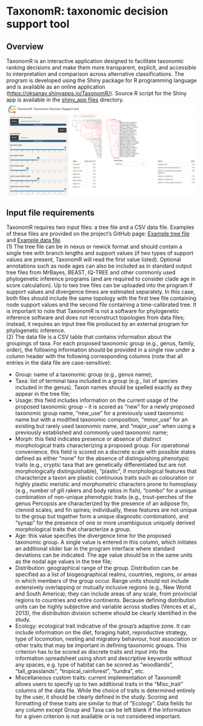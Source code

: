 # TaxonomR: taxonomic decision support tool
## Overview  
TaxonomR is an interactive application designed to facilitate taxonomic ranking decisions and make them more transparent, explicit, and accessible to interpretation and comparison across alternative classifications. The program is developed using the Shiny package for R programming language and is available as an online application (https://oksanav.shinyapps.io/TaxonomR/). Source R script for the Shiny app is available in the [shiny_app files](https://github.com/OksanaVe/TaxonomR/tree/main/shiny_app%20files) directory.  
![Browser view](TaxonomR.png)
  
## Input file requirements  
TaxonomR requires two input files: a tree file and a CSV data file. Examples of these files are provided on the project’s GitHub page: [Example tree file](https://github.com/OksanaVe/TaxonomR/blob/main/Example_Argynnis_Speyeria_DeMoya_et_al_2017.tre) and [Example data file](https://github.com/OksanaVe/TaxonomR/blob/main/Example_info_Argynnis_Speyeria.csv).   
(1) The tree file can be in nexus or newick format and should contain a single tree with branch lengths and support values (if two types of support values are present, TaxonomR will read the first value listed). Optional annotations such as node ages can also be included as in standard output tree files from MrBayes, BEAST, IQ-TREE and other commonly used phylogenetic inference programs (and are required to consider clade age in score calculation). Up to two tree files can be uploaded into the program if support values and divergence times are estimated separately. In this case, both files should include the same topology with the first tree file containing node support values and the second file containing a time-calibrated tree. It is important to note that TaxonomR is not a software for phylogenetic inference software and does not reconstruct topologies from data files; instead, it requires an input tree file produced by an external program for phylogenetic inference.   
(2) The data file is a CSV table that contains information about the groupings of taxa. For each proposed taxonomic group (e.g., genus, family, order), the following information should be provided in a single row under a column header with the following corresponding columns (note that all entries in the data file are case-sensitive):  
-	Group: name of a taxonomic group (e.g., genus name);  
-	Taxa: list of terminal taxa included in a group (e.g., list of species included in the genus). Taxon names should be spelled exactly as they appear in the tree file;  
-	Usage: this field includes information on the current usage of the proposed taxonomic group – it is scored as “new” for a newly proposed taxonomic group name, “new_use” for a previously used taxonomic name but with a modified taxonomic composition, “minor_use” for an existing but rarely used taxonomic name, and “major_use” when using a previously established and commonly used taxonomic name;  
-	Morph: this field indicates presence or absence of distinct morphological traits characterizing a proposed group. For operational convenience, this field is scored on a discrete scale with possible states defined as either “none” for the absence of distinguishing phenotypic traits (e.g., cryptic taxa that are genetically differentiated but are not morphologically distinguishable), “plastic”, if morphological features that characterize a taxon are plastic continuous traits such as colouration or highly plastic meristic and morphometric characters prone to homoplasy (e.g., number of gill rakers and body ratios in fish), “combo” for a unique combination of non-unique phenotypic traits (e.g., trout-perches of the genus Percopsis are characterized by the presence of an adipose fin, ctenoid scales, and fin spines; individually, these features are not unique to the group but together form a unique diagnostic combination), and “synap” for the presence of one or more unambiguous uniquely derived morphological traits that characterize a group.  
-	Age: this value specifies the divergence time for the proposed taxonomic group. A single value is entered in this column, which initiates an additional slider bar in the program interface where standard deviations can be indicated. The age value should be in the same units as the nodal age values in the tree file;  
-	Distribution: geographical range of the group. Distribution can be specified as a list of biogeographical realms, countries, regions, or areas in which members of the group occur. Range units should not include extensively overlapping or mutually inclusive regions (e.g., New World and South America); they can include areas of any scale, from provincial regions to countries and entire continents. Because defining distribution units can be highly subjective and variable across studies (Vences et al., 2013), the distribution division scheme should be clearly identified in the study.  
-	Ecology: ecological trait indicative of the group’s adaptive zone. It can include information on the diet, foraging habit, reproductive strategy, type of locomotion, nesting and migratory behaviour, host association or other traits that may be important in defining taxonomic groups. This criterion has to be scored as discrete traits and input into the information spreadsheet using short and descriptive keywords without any spaces, e.g. type of habitat can be scored as “woodlands”, “tall_grasslands”, “tropical_rainforest”, “tundra”, etc.  
-	Miscellaneous custom traits: current implementation of TaxonomR allows users to specify up to two additional traits in the “Misc_trait” columns of the data file. While the choice of traits is determined entirely by the user, it should be clearly defined in the study. Scoring and formatting of these traits are similar to that of “Ecology”.
Data fields for any column except Group and Taxa can be left blank if the information for a given criterion is not available or is not considered important.  
